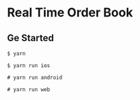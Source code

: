 # Real Time Order Book

## Ge Started

```
$ yarn

$ yarn run ios

# yarn run android

# yarn run web

```
